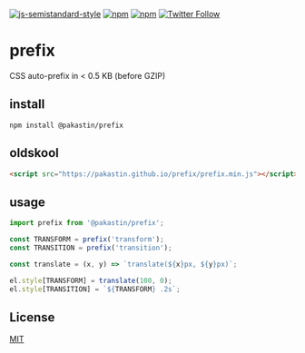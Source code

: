 [![js-semistandard-style](https://img.shields.io/badge/code%20style-semistandard-brightgreen.svg?maxAge=3600&style=flat-square)](https://github.com/Flet/semistandard)
[![npm](https://img.shields.io/npm/v/@pakastin/prefix.svg?maxAge=3600&style=flat-square)](https://www.npmjs.com/package/prefix)
[![npm](https://img.shields.io/npm/l/prefix.svg?maxAge=3600&style=flat-square)](https://github.com/pakastin/prefix/blob/master/LICENSE)
[![Twitter Follow](https://img.shields.io/twitter/follow/pakastin.svg?style=social&maxAge=3600)](https://twitter.com/pakastin)

# prefix
CSS auto-prefix in < 0.5 KB (before GZIP)

## install

    npm install @pakastin/prefix
    
## oldskool
```html
<script src="https://pakastin.github.io/prefix/prefix.min.js"></script>
```

## usage

```js
import prefix from '@pakastin/prefix';

const TRANSFORM = prefix('transform');
const TRANSITION = prefix('transition');

const translate = (x, y) => `translate(${x}px, ${y}px)`;

el.style[TRANSFORM] = translate(100, 0);
el.style[TRANSITION] = `${TRANSFORM} .2s`;
```

## License
[MIT](https://github.com/pakastin/prefix/blob/master/LICENSE)
